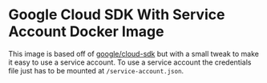 # Google Cloud SDK With Service Account Docker Image
This image is based off of [google/cloud-sdk](https://hub.docker.com/r/google/cloud-sdk/) but with a small tweak to make it easy to use a service account. To use a service account the credentials file just has to be mounted at `/service-account.json`.
